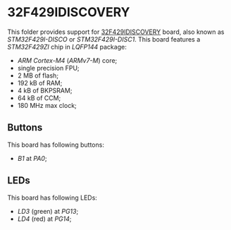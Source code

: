 32F429IDISCOVERY
================

This folder provides support for [32F429IDISCOVERY](https://www.st.com/en/evaluation-tools/32f429idiscovery.html) board,
also known as *STM32F429I-DISCO* or *STM32F429I-DISC1*. This board features a *STM32F429ZI* chip in *LQFP144* package:
- *ARM Cortex-M4* (*ARMv7-M*) core;
- single precision FPU;
- 2 MB of flash;
- 192 kB of RAM;
- 4 kB of BKPSRAM;
- 64 kB of CCM;
- 180 MHz max clock;

Buttons
-------

This board has following buttons:
- *B1* at *PA0*;

LEDs
----

This board has following LEDs:
- *LD3* (green) at *PG13*;
- *LD4* (red) at *PG14*;
